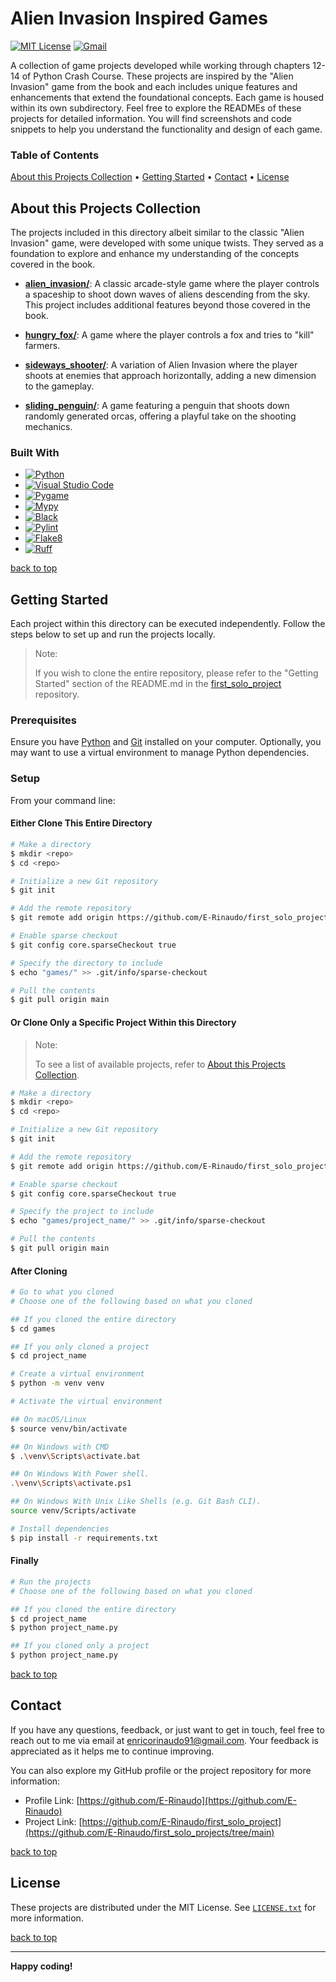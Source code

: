 # Alien Invasion Inspired Games

[![MIT License][license-shield]][license-url]
[![Gmail][Gmail-shield]][Gmail-url]

A collection of game projects developed while working through chapters 12-14 of Python Crash Course. These projects are inspired by the "Alien Invasion" game from the book and each includes unique features and enhancements that extend the foundational concepts.
Each game is housed within its own subdirectory. Feel free to explore the READMEs of these projects for detailed information. You will find screenshots and code snippets to help you understand the functionality and design of each game.

<!-- markdownlint-disable MD001 -->
### Table of Contents

[About this Projects Collection](#about-this-projects-collection) •
[Getting Started](#getting-started) •
[Contact](#contact) •
[License](#license)
<!-- markdownlint-enable MD001 -->

## About this Projects Collection

The projects included in this directory albeit similar to the classic "Alien Invasion" game, were developed with some unique twists. They served as a foundation to explore and enhance my understanding of the concepts covered in the book.

+ **[alien_invasion/][Alien-Invasion-url]**:
A classic arcade-style game where the player controls a spaceship to shoot down waves of aliens descending from the sky. This project includes additional features beyond those covered in the book.

+ **[hungry_fox/][Hungry-Fox-url]**:
A game where the player controls a fox and tries to "kill" farmers.

+ **[sideways_shooter/][Sideways-Shooter-url]**:
A variation of Alien Invasion where the player shoots at enemies that approach horizontally, adding a new dimension to the gameplay.

+ **[sliding_penguin/][Sliding-Penguin-url]**:
A game featuring a penguin that shoots down randomly generated orcas, offering a playful take on the shooting mechanics.

### Built With

+ [![Python][Python-badge]][Python-url]
+ [![Visual Studio Code][VSCode-badge]][VSCode-url]
+ [![Pygame][Pygame-badge]][Pygame-url]
+ [![Mypy][Mypy-badge]][Mypy-url]
+ [![Black][Black-badge]][Black-url]
+ [![Pylint][Pylint-badge]][Pylint-url]
+ [![Flake8][Flake8-badge]][Flake8-url]
+ [![Ruff][Ruff-badge]][Ruff-url]

[back to top](#alien-invasion-inspired-games)

## Getting Started

Each project within this directory can be executed independently.
Follow the steps below to set up and run the projects locally.

> Note:
>
> If you wish to clone the entire repository, please refer to the "Getting Started" section of the README.md in the [first_solo_project][FirstSoloProject-url] repository.

### Prerequisites

Ensure you have [Python][Python-download] and [Git][Git-download] installed on your computer.
Optionally, you may want to use a virtual environment to manage Python dependencies.

### Setup

From your command line:

#### Either Clone This Entire Directory

```bash
# Make a directory
$ mkdir <repo>
$ cd <repo>

# Initialize a new Git repository
$ git init

# Add the remote repository
$ git remote add origin https://github.com/E-Rinaudo/first_solo_projects.git

# Enable sparse checkout
$ git config core.sparseCheckout true

# Specify the directory to include
$ echo "games/" >> .git/info/sparse-checkout

# Pull the contents
$ git pull origin main
```

#### Or Clone Only a Specific Project Within this Directory

> Note:
>
> To see a list of available projects, refer to [About this Projects Collection](#about-this-projects-collection).

```bash
# Make a directory
$ mkdir <repo>
$ cd <repo>

# Initialize a new Git repository
$ git init

# Add the remote repository
$ git remote add origin https://github.com/E-Rinaudo/first_solo_projects.git

# Enable sparse checkout
$ git config core.sparseCheckout true

# Specify the project to include
$ echo "games/project_name/" >> .git/info/sparse-checkout

# Pull the contents
$ git pull origin main
```

#### After Cloning

```bash
# Go to what you cloned
# Choose one of the following based on what you cloned

## If you cloned the entire directory
$ cd games

## If you only cloned a project
$ cd project_name

# Create a virtual environment
$ python -m venv venv

# Activate the virtual environment

## On macOS/Linux
$ source venv/bin/activate

## On Windows with CMD
$ .\venv\Scripts\activate.bat

## On Windows With Power shell.
.\venv\Scripts\activate.ps1

## On Windows With Unix Like Shells (e.g. Git Bash CLI).
source venv/Scripts/activate

# Install dependencies
$ pip install -r requirements.txt
```

#### Finally

```bash
# Run the projects
# Choose one of the following based on what you cloned

## If you cloned the entire directory
$ cd project_name
$ python project_name.py

## If you cloned only a project
$ python project_name.py
```

[back to top](#alien-invasion-inspired-games)

## Contact

If you have any questions, feedback, or just want to get in touch, feel free to reach out to me via email at <enricorinaudo91@gmail.com>.
Your feedback is appreciated as it helps me to continue improving.

You can also explore my GitHub profile or the project repository for more information:

+ Profile Link: [https://github.com/E-Rinaudo](https://github.com/E-Rinaudo)
+ Project Link: [https://github.com/E-Rinaudo/first_solo_project](https://github.com/E-Rinaudo/first_solo_projects/tree/main)

[back to top](#alien-invasion-inspired-games)

## License

These projects are distributed under the MIT License. See [`LICENSE.txt`][license-url] for more information.

[back to top](#alien-invasion-inspired-games)

---

**Happy coding!**

<!-- SHIELDS -->
[license-shield]: https://img.shields.io/github/license/E-Rinaudo/first_solo_projects.svg?style=flat
[license-url]: https://github.com/E-Rinaudo/first_solo_projects/blob/main/LICENSE.txt
[Gmail-shield]: https://img.shields.io/badge/Gmail-D14836?style=flat&logo=gmail&logoColor=white
[Gmail-url]: mailto:enricorinaudo91@gmail.com

<!-- BADGES -->
[Python-badge]: https://img.shields.io/badge/python-3670A0?logo=python&logoColor=ffdd54&style=flat
[Python-url]: https://docs.python.org/3/
[VSCode-badge]: https://img.shields.io/badge/Visual%20Studio%20Code-007ACC?logo=visualstudiocode&logoColor=fff&style=flat
[VSCode-url]: https://code.visualstudio.com/docs
[Pygame-badge]: https://img.shields.io/badge/pygame-gold?logo=python&logoColor=white&style=flat
[Pygame-url]: https://www.pygame.org/docs/
[Mypy-badge]: https://img.shields.io/badge/mypy-checked-blue?style=flat
[Mypy-url]: https://mypy.readthedocs.io/
[Black-badge]: https://img.shields.io/badge/code%20style-black-000000.svg
[Black-url]: https://black.readthedocs.io/en/stable/
[Pylint-badge]: https://img.shields.io/badge/linting-pylint-yellowgreen?style=flat
[Pylint-url]: https://pylint.readthedocs.io/
[Ruff-badge]: https://img.shields.io/endpoint?url=https://raw.githubusercontent.com/astral-sh/ruff/main/assets/badge/v2.json
[Ruff-url]: https://docs.astral.sh/ruff/tutorial/
[Flake8-badge]: https://img.shields.io/badge/linting-flake8-blue?style=flat
[Flake8-url]: https://flake8.pycqa.org/en/latest/

<!-- PROJECTS LINKS -->
[Alien-Invasion-url]: https://github.com/E-Rinaudo/first_solo_projects/tree/main/games/alien_invasion
[Hungry-Fox-url]: https://github.com/E-Rinaudo/first_solo_projects/tree/main/games/hungry_fox
[Sideways-Shooter-url]: https://github.com/E-Rinaudo/first_solo_projects/tree/main/games/sideways_shooter
[Sliding-Penguin-url]: https://github.com/E-Rinaudo/first_solo_projects/tree/main/games/sliding_penguin

<!-- MAIN README -->
[FirstSoloProject-url]: https://github.com/E-Rinaudo/first_solo_projects/blob/main/README.md

<!-- PREREQUISITES LINKS -->
[Python-download]: https://www.python.org/downloads/
[Git-download]: https://git-scm.com
